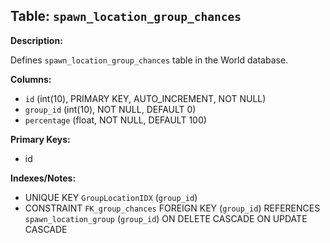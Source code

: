 ## Table: `spawn_location_group_chances`

**Description:**

Defines `spawn_location_group_chances` table in the World database.

**Columns:**
- `id` (int(10), PRIMARY KEY, AUTO_INCREMENT, NOT NULL)
- `group_id` (int(10), NOT NULL, DEFAULT 0)
- `percentage` (float, NOT NULL, DEFAULT 100)

**Primary Keys:**
- id

**Indexes/Notes:**
- UNIQUE KEY `GroupLocationIDX` (`group_id`)
- CONSTRAINT `FK_group_chances` FOREIGN KEY (`group_id`) REFERENCES `spawn_location_group` (`group_id`) ON DELETE CASCADE ON UPDATE CASCADE